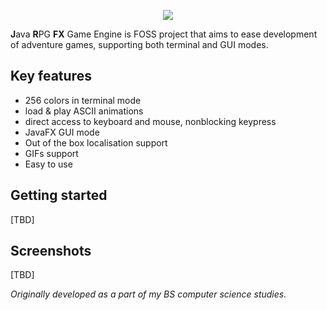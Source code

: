 <p align="center"><img src="https://www.stagl.cz/imageHosting/jrfx/logo.png" /></p>

**J**ava **R**PG **FX** Game Engine is FOSS project that aims to ease development of adventure games, supporting both terminal and GUI modes.

## Key features
- 256 colors in terminal mode
- load & play ASCII animations
- direct access to keyboard and mouse, nonblocking keypress
- JavaFX GUI mode
- Out of the box localisation support
- GIFs support
- Easy to use

## Getting started

[TBD]

## Screenshots

[TBD]

*Originally developed as a part of my BS computer science studies.*
